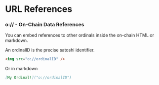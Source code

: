 # URL References

### o:// - On-Chain Data References

You can embed references to other ordinals inside the on-chain HTML or markdown.

An ordinalID is the precise satoshi identifier.

```html
<img src="o://ordinalID" />
```

Or in markdown

```md
[My Ordinal!]("o://ordinalID")
```
